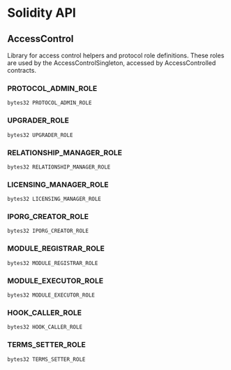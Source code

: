 # Solidity API

## AccessControl

Library for access control helpers and protocol role definitions.
        These roles are used by the AccessControlSingleton, accessed by AccessControlled contracts.

### PROTOCOL_ADMIN_ROLE

```solidity
bytes32 PROTOCOL_ADMIN_ROLE
```

### UPGRADER_ROLE

```solidity
bytes32 UPGRADER_ROLE
```

### RELATIONSHIP_MANAGER_ROLE

```solidity
bytes32 RELATIONSHIP_MANAGER_ROLE
```

### LICENSING_MANAGER_ROLE

```solidity
bytes32 LICENSING_MANAGER_ROLE
```

### IPORG_CREATOR_ROLE

```solidity
bytes32 IPORG_CREATOR_ROLE
```

### MODULE_REGISTRAR_ROLE

```solidity
bytes32 MODULE_REGISTRAR_ROLE
```

### MODULE_EXECUTOR_ROLE

```solidity
bytes32 MODULE_EXECUTOR_ROLE
```

### HOOK_CALLER_ROLE

```solidity
bytes32 HOOK_CALLER_ROLE
```

### TERMS_SETTER_ROLE

```solidity
bytes32 TERMS_SETTER_ROLE
```

